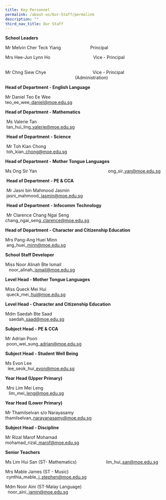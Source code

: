```yaml
---
title: Key Personnel
permalink: /about-us/Our-Staff/permalink
description: ""
third_nav_title: Our Staff
---
```

**School Leaders**

Mr Melvin Cher Teck Yiang                        Principal

Mrs Hee-Jun Lynn Ho                                   Vice - Principal                                        

Mr Chng Siew Chye                                      Vice - Principal &emsp;&emsp;&emsp;&emsp;&emsp;&emsp;&emsp;&emsp;&emsp;&emsp;&emsp;&emsp;&emsp;&emsp;&emsp;&emsp;(Administration)

**Head of Department - English Language**

Mr Daniel Teo Ee Wee                                        teo\_ee\_wee\_daniel@moe.edu.sg

  

**Head of Department - Mathematics**  

  

 Ms Valerie Tan                                                         tan\_hui\_ling\_valerie@moe.edu.sg 

  

 **Head of Department - Science**  

  

 Mr Toh Kian Chong                                                 toh\_kian\_chong@moe.edu.sg

**Head of Department - Mother Tongue Languages**  

Ms Ong Sir Yan                                                          ong\_sir\_yan@moe.edu.sg

 **Head of Department - PE & CCA**

 Mr Jasni bin Mahmood Jasmin                                 jasni\_mahmood\_jasmin@moe.edu.sg

 **Head of Department - Infocomm** **Technology**

 Mr Clarence Chang Ngai Seng                        chang\_ngai\_seng\_clarence@moe.edu.sg

  

**Head of Department - Character and Citizenship Education**

Mrs Pang-Ang Huei Minn                                         ang\_huei\_minn@moe.edu.sg

**School Staff Developer**

Miss Noor Alinah Bte Ismail                                      noor\_alinah\_ismail@moe.edu.sg  

**Level Head - Mother Tongue Languages**

  

Miss Queck Mei Hui                                                   queck\_mei\_hui@moe.edu.sg

**Level Head - Character and Citizenship Education**                           

  

Mdm Saedah Bte Saad                                              saedah\_saad@moe.edu.sg

  

**Subject Head -** **PE & CCA**                        

  

Mr Adrian Poon                                                           poon\_wei\_sung\_adrian@moe.edu.sg

  

**Subject Head - Student Well Being**                      

  

Ms Evon Lee                                                               lee\_seok\_hui\_evon@moe.edu.sg

  

**Year Head (Upper Primary)**  

  

 Mrs Lim Mei Leng                                                      lim\_mei\_leng@moe.edu.sg

  

**Year Head (Lower Primary)**

  

Mr Thamilselvan s/o Narayasamy                        thamilselvan\_narayanasamy@moe.edu.sg

**Subject Head - Discipline**

  

Mr Rizal Marof Mohamad                                         mohamad\_rizal\_marof@moe.edu.sg

  

**Senior Teachers**                                                                         

  

Ms Lim Hui San (ST- Mathematics)                        lim\_hui\_san@moe.edu.sg

  

Mrs Mable James (ST - Music)                                cynthia\_mable\_j\_stephen@moe.edu.sg

  

Mdm Noor Aini (ST-Malay Language)                    noor\_aini\_jamin@moe.edu.sg